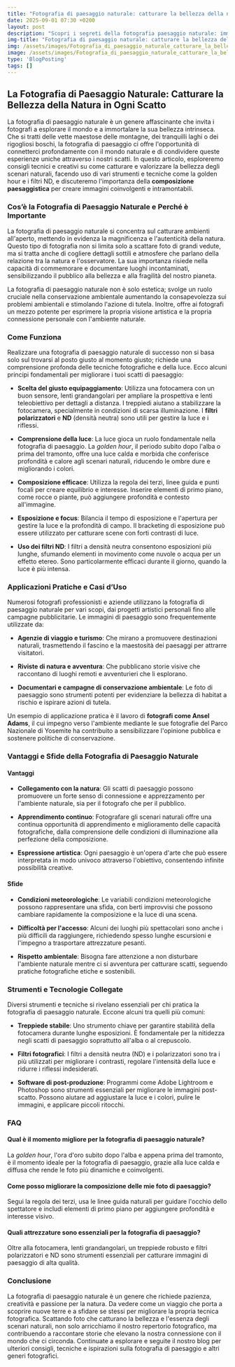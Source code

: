 ```yaml
---
title: "Fotografia di paesaggio naturale: catturare la bellezza della natura"
date: 2025-09-01 07:30 +0200
layout: post
description: "Scopri i segreti della fotografia paesaggio naturale: immortala scenari naturali con tecnica e creatività; consigli su composizione e golden hour."
img-title: "Fotografia di paesaggio naturale: catturare la bellezza della natura"
img: /assets/images/Fotografia_di_paesaggio_naturale_catturare_la_bellezza_della_natura.jpg
image: /assets/images/Fotografia_di_paesaggio_naturale_catturare_la_bellezza_della_natura.jpg
type: 'BlogPosting'
tags: []
---
```


## La Fotografia di Paesaggio Naturale: Catturare la Bellezza della Natura in Ogni Scatto

La fotografia di paesaggio naturale è un genere affascinante che invita i fotografi a esplorare il mondo e a immortalare la sua bellezza intrinseca. Che si tratti delle vette maestose delle montagne, dei tranquilli laghi o dei rigogliosi boschi, la fotografia di paesaggio ci offre l'opportunità di connetterci profondamente con il mondo naturale e di condividere queste esperienze uniche attraverso i nostri scatti. In questo articolo, esploreremo consigli tecnici e creativi su come catturare e valorizzare la bellezza degli scenari naturali, facendo uso di vari strumenti e tecniche come la golden hour e i filtri ND, e discuteremo l'importanza della **composizione paesaggistica** per creare immagini coinvolgenti e intramontabili.

### Cos’è la Fotografia di Paesaggio Naturale e Perché è Importante

La fotografia di paesaggio naturale si concentra sul catturare ambienti all'aperto, mettendo in evidenza la magnificenza e l'autenticità della natura. Questo tipo di fotografia non si limita solo a scattare foto di grandi vedute, ma si tratta anche di cogliere dettagli sottili e atmosfere che parlano della relazione tra la natura e l'osservatore. La sua importanza risiede nella capacità di commemorare e documentare luoghi incontaminati, sensibilizzando il pubblico alla bellezza e alla fragilità del nostro pianeta.

La fotografia di paesaggio naturale non è solo estetica; svolge un ruolo cruciale nella conservazione ambientale aumentando la consapevolezza sui problemi ambientali e stimolando l'azione di tutela. Inoltre, offre ai fotografi un mezzo potente per esprimere la propria visione artistica e la propria connessione personale con l'ambiente naturale.

### Come Funziona

Realizzare una fotografia di paesaggio naturale di successo non si basa solo sul trovarsi al posto giusto al momento giusto; richiede una comprensione profonda delle tecniche fotografiche e della luce. Ecco alcuni principi fondamentali per migliorare i tuoi scatti di paesaggio:

- **Scelta del giusto equipaggiamento**: Utilizza una fotocamera con un buon sensore, lenti grandangolari per ampliare la prospettiva e lenti teleobiettivo per dettagli a distanza. I treppiedi aiutano a stabilizzare la fotocamera, specialmente in condizioni di scarsa illuminazione. I **filtri polarizzatori** e **ND** (densità neutra) sono utili per gestire la luce e i riflessi.

- **Comprensione della luce**: La luce gioca un ruolo fondamentale nella fotografia di paesaggio. La *golden hour*, il periodo subito dopo l'alba o prima del tramonto, offre una luce calda e morbida che conferisce profondità e calore agli scenari naturali, riducendo le ombre dure e migliorando i colori.

- **Composizione efficace**: Utilizza la regola dei terzi, linee guida e punti focali per creare equilibrio e interesse. Inserire elementi di primo piano, come rocce o piante, può aggiungere profondità e contesto all'immagine.

- **Esposizione e focus**: Bilancia il tempo di esposizione e l'apertura per gestire la luce e la profondità di campo. Il bracketing di esposizione può essere utilizzato per catturare scene con forti contrasti di luce.

- **Uso dei filtri ND**: I filtri a densità neutra consentono esposizioni più lunghe, sfumando elementi in movimento come nuvole o acqua per un effetto etereo. Sono particolarmente efficaci durante il giorno, quando la luce è più intensa.

### Applicazioni Pratiche e Casi d’Uso

Numerosi fotografi professionisti e aziende utilizzano la fotografia di paesaggio naturale per vari scopi, dai progetti artistici personali fino alle campagne pubblicitarie. Le immagini di paesaggio sono frequentemente utilizzate da:

- **Agenzie di viaggio e turismo**: Che mirano a promuovere destinazioni naturali, trasmettendo il fascino e la maestosità dei paesaggi per attrarre visitatori.

- **Riviste di natura e avventura**: Che pubblicano storie visive che raccontano di luoghi remoti e avventurieri che li esplorano.

- **Documentari e campagne di conservazione ambientale**: Le foto di paesaggio sono strumenti potenti per evidenziare la bellezza di habitat a rischio e ispirare azioni di tutela.

Un esempio di applicazione pratica è il lavoro di **fotografi come Ansel Adams**, il cui impegno verso l'ambiente mediante le sue fotografie del Parco Nazionale di Yosemite ha contribuito a sensibilizzare l'opinione pubblica e sostenere politiche di conservazione.

### Vantaggi e Sfide della Fotografia di Paesaggio Naturale

#### Vantaggi

- **Collegamento con la natura**: Gli scatti di paesaggio possono promuovere un forte senso di connessione e apprezzamento per l'ambiente naturale, sia per il fotografo che per il pubblico.

- **Apprendimento continuo**: Fotografare gli scenari naturali offre una continua opportunità di apprendimento e miglioramento delle capacità fotografiche, dalla comprensione delle condizioni di illuminazione alla perfezione della composizione.

- **Espressione artistica**: Ogni paesaggio è un'opera d'arte che può essere interpretata in modo univoco attraverso l'obiettivo, consentendo infinite possibilità creative.

#### Sfide

- **Condizioni meteorologiche**: Le variabili condizioni meteorologiche possono rappresentare una sfida, con berti improvvisi che possono cambiare rapidamente la composizione e la luce di una scena.

- **Difficoltà per l'accesso**: Alcuni dei luoghi più spettacolari sono anche i più difficili da raggiungere, richiedendo spesso lunghe escursioni e l'impegno a trasportare attrezzature pesanti.

- **Rispetto ambientale**: Bisogna fare attenzione a non disturbare l'ambiente naturale mentre ci si avventura per catturare scatti, seguendo pratiche fotografiche etiche e sostenibili.

### Strumenti e Tecnologie Collegate

Diversi strumenti e tecniche si rivelano essenziali per chi pratica la fotografia di paesaggio naturale. Eccone alcuni tra quelli più comuni:

- **Treppiede stabile**: Uno strumento chiave per garantire stabilità della fotocamera durante lunghe esposizioni. È fondamentale per la nitidezza negli scatti di paesaggio soprattutto all'alba o al crepuscolo.

- **Filtri fotografici**: I filtri a densità neutra (ND) e i polarizzatori sono tra i più utilizzati per migliorare i contrasti, regolare l'intensità della luce e ridurre i riflessi indesiderati.

- **Software di post-produzione**: Programmi come Adobe Lightroom e Photoshop sono strumenti essenziali per migliorare le immagini post-scatto. Possono aiutare ad aggiustare la luce e i colori, pulire le immagini, e applicare piccoli ritocchi.

### FAQ

#### Qual è il momento migliore per la fotografia di paesaggio naturale?

La *golden hour*, l'ora d'oro subito dopo l'alba e appena prima del tramonto, è il momento ideale per la fotografia di paesaggio, grazie alla luce calda e diffusa che rende le foto più dinamiche e coinvolgenti.

#### Come posso migliorare la composizione delle mie foto di paesaggio?

Segui la regola dei terzi, usa le linee guida naturali per guidare l'occhio dello spettatore e includi elementi di primo piano per aggiungere profondità e interesse visivo.

#### Quali attrezzature sono essenziali per la fotografia di paesaggio?

Oltre alla fotocamera, lenti grandangolari, un treppiede robusto e filtri polarizzatori e ND sono strumenti essenziali per catturare immagini di paesaggio di alta qualità.

### Conclusione

La fotografia di paesaggio naturale è un genere che richiede pazienza, creatività e passione per la natura. Da vedere come un viaggio che porta a scoprire nuove terre e a sfidare se stessi per migliorare la propria tecnica fotografica. Scattando foto che catturano la bellezza e l'essenza degli scenari naturali, non solo arricchiamo il nostro repertorio fotografico, ma contribuendo a raccontare storie che elevano la nostra connessione con il mondo che ci circonda. Continuate a esplorare e seguite il nostro blog per ulteriori consigli, tecniche e ispirazioni sulla fotografia di paesaggio e altri generi fotografici.